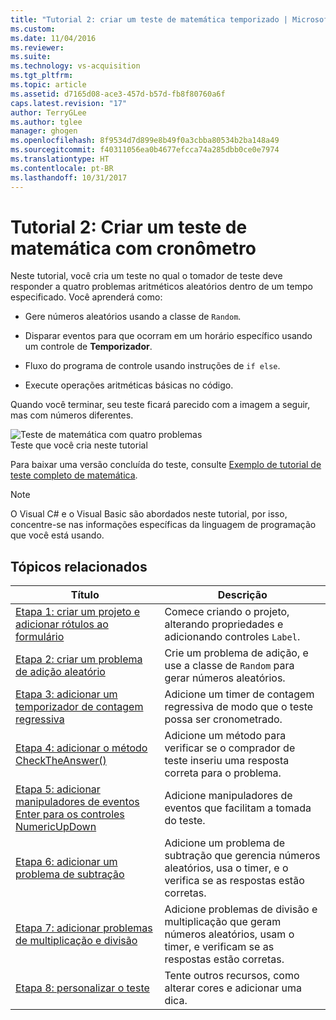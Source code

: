 ```yaml
---
title: "Tutorial 2: criar um teste de matemática temporizado | Microsoft Docs"
ms.custom: 
ms.date: 11/04/2016
ms.reviewer: 
ms.suite: 
ms.technology: vs-acquisition
ms.tgt_pltfrm: 
ms.topic: article
ms.assetid: d7165d08-ace3-457d-b57d-fb8f80760a6f
caps.latest.revision: "17"
author: TerryGLee
ms.author: tglee
manager: ghogen
ms.openlocfilehash: 8f9534d7d899e8b49f0a3cbba80534b2ba148a49
ms.sourcegitcommit: f40311056ea0b4677efcca74a285dbb0ce0e7974
ms.translationtype: HT
ms.contentlocale: pt-BR
ms.lasthandoff: 10/31/2017
---
```

# <a name="tutorial-2-create-a-timed-math-quiz"></a>Tutorial 2: Criar um teste de matemática com cronômetro
Neste tutorial, você cria um teste no qual o tomador de teste deve responder a quatro problemas aritméticos aleatórios dentro de um tempo especificado. Você aprenderá como:  
  
-   Gere números aleatórios usando a classe de `Random`.  
  
-   Disparar eventos para que ocorram em um horário específico usando um controle de **Temporizador**.  
  
-   Fluxo do programa de controle usando instruções de `if else`.  
  
-   Execute operações aritméticas básicas no código.  
  
 Quando você terminar, seu teste ficará parecido com a imagem a seguir, mas com números diferentes.  
  
 ![Teste de matemática com quatro problemas](../ide/media/express_finishedquiz.png "Express_FinishedQuiz")  
Teste que você cria neste tutorial  
  
 Para baixar uma versão concluída do teste, consulte [Exemplo de tutorial de teste completo de matemática](http://code.msdn.microsoft.com/Complete-Math-Quiz-8581813c).  
  
> [!NOTE]
>  O Visual C# e o Visual Basic são abordados neste tutorial, por isso, concentre-se nas informações específicas da linguagem de programação que você está usando.  
  
## <a name="related-topics"></a>Tópicos relacionados  
  
|Título|Descrição|  
|-----------|-----------------|  
|[Etapa 1: criar um projeto e adicionar rótulos ao formulário](../ide/step-1-create-a-project-and-add-labels-to-your-form.md)|Comece criando o projeto, alterando propriedades e adicionando controles `Label`.|  
|[Etapa 2: criar um problema de adição aleatório](../ide/step-2-create-a-random-addition-problem.md)|Crie um problema de adição, e use a classe de `Random` para gerar números aleatórios.|  
|[Etapa 3: adicionar um temporizador de contagem regressiva](../ide/step-3-add-a-countdown-timer.md)|Adicione um timer de contagem regressiva de modo que o teste possa ser cronometrado.|  
|[Etapa 4: adicionar o método CheckTheAnswer()](../ide/step-4-add-the-checktheanswer-parens-method.md)|Adicione um método para verificar se o comprador de teste inseriu uma resposta correta para o problema.|  
|[Etapa 5: adicionar manipuladores de eventos Enter para os controles NumericUpDown](../ide/step-5-add-enter-event-handlers-for-the-numericupdown-controls.md)|Adicione manipuladores de eventos que facilitam a tomada do teste.|  
|[Etapa 6: adicionar um problema de subtração](../ide/step-6-add-a-subtraction-problem.md)|Adicione um problema de subtração que gerencia números aleatórios, usa o timer, e o verifica se as respostas estão corretas.|  
|[Etapa 7: adicionar problemas de multiplicação e divisão](../ide/step-7-add-multiplication-and-division-problems.md)|Adicione problemas de divisão e multiplicação que geram números aleatórios, usam o timer, e verificam se as respostas estão corretas.|  
|[Etapa 8: personalizar o teste](../ide/step-8-customize-the-quiz.md)|Tente outros recursos, como alterar cores e adicionar uma dica.|